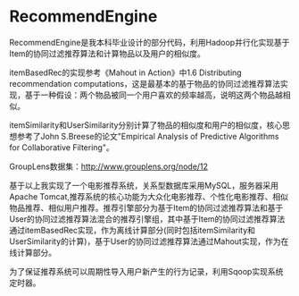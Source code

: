 # RecommendEngine

RecommendEngine是我本科毕业设计的部分代码，利用Hadoop并行化实现基于Item的协同过滤推荐算法和计算物品以及用户的相似度。

itemBasedRec的实现参考《Mahout in Action》中1.6 Distributing recommendation computations，这是最基本的基于物品的协同过滤推荐算法实现，基于一种假设：两个物品被同一个用户喜欢的频率越高，说明这两个物品越相似。

itemSimilarity和UserSimilarity分别计算了物品的相似度和用户的相似度，核心思想参考了John S.Breese的论文"Empirical Analysis of Predictive Algorithms for Collaborative Filtering"。

GroupLens数据集：http://www.grouplens.org/node/12

基于以上我实现了一个电影推荐系统，关系型数据库采用MySQL，服务器采用Apache Tomcat,推荐系统的核心功能为大众化电影推荐、个性化电影推荐、相似物品推荐、相似用户推荐。推荐引擎部分为基于Item的协同过滤推荐算法和基于User的协同过滤推荐算法混合的推荐引擎组，其中基于Item的协同过滤推荐算法通过itemBasedRec实现，作为离线计算部分(同时包括itemSimilarity和UserSimilarity的计算)，基于User的协同过滤推荐算法通过Mahout实现，作为在线计算部分。

为了保证推荐系统可以周期性导入用户新产生的行为记录，利用Sqoop实现系统定时器。











